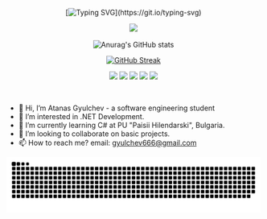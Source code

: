<div align="center">
  
[![Typing SVG](https://readme-typing-svg.demolab.com?font=Sedan&size=26&pause=1000&color=F76273&center=true&vCenter=true&random=false&width=435&lines=Hi%2C+I%E2%80%99m+Atanas+Gyulchev!;I%E2%80%99m+a+software+engineering+student.)](https://git.io/typing-svg)


</div>

<p align="center">
  <a href="https://skillicons.dev">
    <img src="https://skillicons.dev/icons?i=dotnet,cs,html,css,git,github,mysql" />
  </a>
</p>


<div align="center">
  
![Anurag's GitHub stats](https://github-readme-stats.vercel.app/api?username=atanasg6&show_icons=true&theme=radical)

</div>

<div align="center">

[![GitHub Streak](https://streak-stats.demolab.com?user=atanasg6&theme=highcontrast&date_format=j%20M%5B%20Y%5D)](https://git.io/streak-stats)
  
</div>



<div align="center">
  
<a href="mailto:gyulchev666@gmail.com"> <img src="https://img.shields.io/badge/Gmail-D14836?style=for-the-badge&logo=gmail&logoColor=white" /></a>
<img src="https://img.shields.io/badge/Visual_Studio-5C2D91?style=for-the-badge&logo=visual%20studio&logoColor=white" />
<img src="https://img.shields.io/badge/Visual_Studio_Code-0078D4?style=for-the-badge&logo=visual%20studio%20code&logoColor=white" />
<img src="https://img.shields.io/badge/C%23-239120?style=for-the-badge&logo=csharp&logoColor=white" />
<img src="https://img.shields.io/badge/json-5E5C5C?style=for-the-badge&logo=json&logoColor=white" />


</div>
<br/>

- 👋 Hi, I’m Atanas Gyulchev - a software engineering student
- 👀 I’m interested in .NET Development.
- 🌱 I’m currently learning C# at PU "Paisii Hilendarski", Bulgaria.
- 💞️ I’m looking to collaborate on basic projects.
- 📫 How to reach me?
      email: gyulchev666@gmail.com

![snake gif](https://github.com/atanasg6/atanasg6/blob/output/github-snake-dark.svg)

<!---
AtanasG6/AtanasG6 is a ✨ special ✨ repository because its `README.md` (this file) appears on your GitHub profile.
You can click the Preview link to take a look at your changes.
--->
